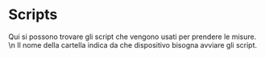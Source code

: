 # Scripts
Qui si possono trovare gli script che vengono usati per prendere le misure. \n
Il nome della cartella indica da che dispositivo bisogna avviare gli script.
